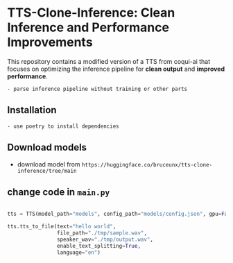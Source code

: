 # TTS-Clone-Inference: Clean Inference and Performance Improvements

This repository contains a modified version of a TTS from coqui-ai that focuses on optimizing the inference pipeline for **clean output** and **improved performance**.

    - parse inference pipeline without training or other parts

## Installation

    - use poetry to install dependencies

## Download models

- download model from `https://huggingface.co/bruceunx/tts-clone-inference/tree/main`

## change code in `main.py`

```python

tts = TTS(model_path="models", config_path="models/config.json", gpu=False)

tts.tts_to_file(text="hello world",
                file_path="./tmp/sample.wav",
                speaker_wav="./tmp/output.wav",
                enable_text_splitting=True,
                language="en")

```
